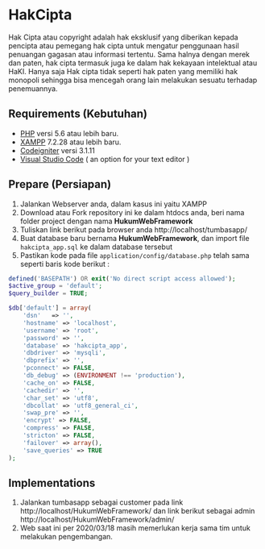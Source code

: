 # HakCipta	

Hak Cipta atau copyright adalah hak eksklusif yang diberikan kepada pencipta atau pemegang hak cipta untuk mengatur penggunaan hasil penuangan gagasan atau informasi tertentu. Sama halnya dengan merek dan paten, hak cipta termasuk juga ke dalam hak kekayaan intelektual atau HaKI. Hanya saja Hak cipta tidak seperti hak paten yang memiliki hak monopoli sehingga bisa mencegah orang lain melakukan sesuatu terhadap penemuannya.

## Requirements (Kebutuhan)
- [PHP](https://php.net/) versi 5.6 atau lebih baru.
- [XAMPP](https://www.apachefriends.org/download.html) 7.2.28 atau lebih baru.
- [Codeigniter](https://codeigniter.com/en/download) versi 3.1.11
- [Visual Studio Code](https://code.visualstudio.com/download) ( an option for your text editor )

## Prepare (Persiapan)
1. Jalankan Webserver anda, dalam kasus ini yaitu XAMPP
2. Download atau Fork repository ini ke dalam htdocs anda, beri nama folder project dengan nama **HukumWebFramework**
3. Tuliskan link berikut pada browser anda http://localhost/tumbasapp/ 
4. Buat database baru bernama **HukumWebFramework**, dan import file `hakcipta_app.sql` ke dalam database tersebut
5. Pastikan kode pada file `application/config/database.php` telah sama seperti baris kode berikut :
``` php
defined('BASEPATH') OR exit('No direct script access allowed');
$active_group = 'default';
$query_builder = TRUE;

$db['default'] = array(
    'dsn'   => '',
    'hostname' => 'localhost',
    'username' => 'root',
    'password' => '',
    'database' => 'hakcipta_app',
    'dbdriver' => 'mysqli',
    'dbprefix' => '',
    'pconnect' => FALSE,
    'db_debug' => (ENVIRONMENT !== 'production'),
    'cache_on' => FALSE,
    'cachedir' => '',
    'char_set' => 'utf8',
    'dbcollat' => 'utf8_general_ci',
    'swap_pre' => '',
    'encrypt' => FALSE,
    'compress' => FALSE,
    'stricton' => FALSE,
    'failover' => array(),
    'save_queries' => TRUE
);
```

## Implementations

1. Jalankan tumbasapp sebagai customer pada link http://localhost/HukumWebFramework/ dan link berikut sebagai admin http://localhost/HukumWebFramework/admin/
2. Web saat ini per 2020/03/18 masih memerlukan kerja sama tim untuk melakukan pengembangan.
